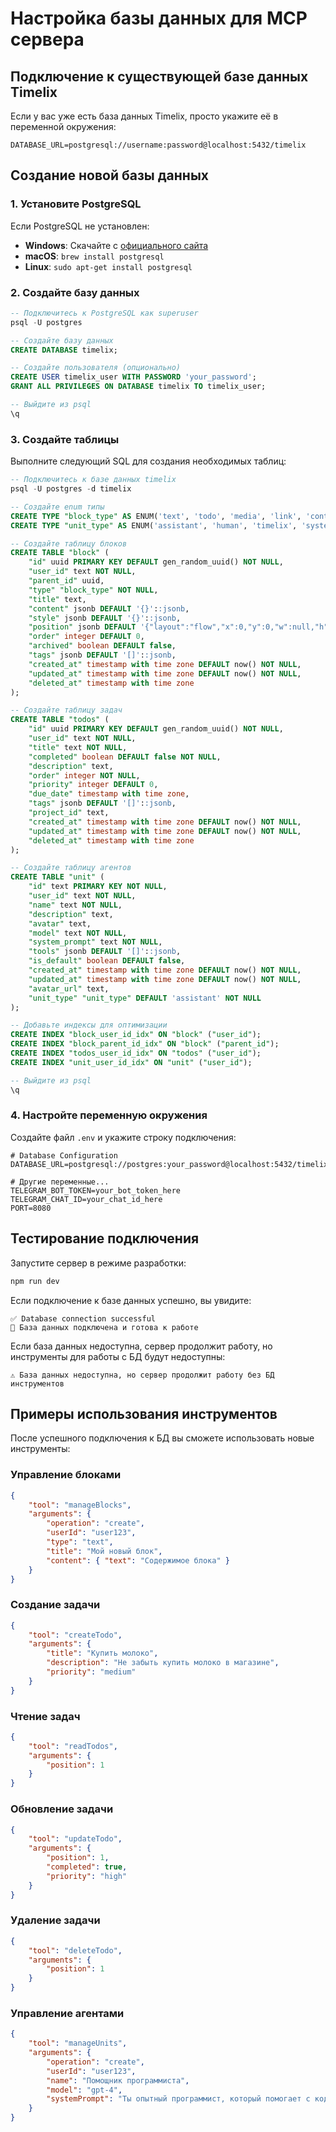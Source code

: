 # Настройка базы данных для MCP сервера

## Подключение к существующей базе данных Timelix

Если у вас уже есть база данных Timelix, просто укажите её в переменной окружения:

```env
DATABASE_URL=postgresql://username:password@localhost:5432/timelix
```

## Создание новой базы данных

### 1. Установите PostgreSQL

Если PostgreSQL не установлен:

-   **Windows**: Скачайте с [официального сайта](https://www.postgresql.org/download/windows/)
-   **macOS**: `brew install postgresql`
-   **Linux**: `sudo apt-get install postgresql`

### 2. Создайте базу данных

```sql
-- Подключитесь к PostgreSQL как superuser
psql -U postgres

-- Создайте базу данных
CREATE DATABASE timelix;

-- Создайте пользователя (опционально)
CREATE USER timelix_user WITH PASSWORD 'your_password';
GRANT ALL PRIVILEGES ON DATABASE timelix TO timelix_user;

-- Выйдите из psql
\q
```

### 3. Создайте таблицы

Выполните следующий SQL для создания необходимых таблиц:

```sql
-- Подключитесь к базе данных timelix
psql -U postgres -d timelix

-- Создайте enum типы
CREATE TYPE "block_type" AS ENUM('text', 'todo', 'media', 'link', 'container', 'unit_ref', 'calendar', 'database');
CREATE TYPE "unit_type" AS ENUM('assistant', 'human', 'timelix', 'system');

-- Создайте таблицу блоков
CREATE TABLE "block" (
    "id" uuid PRIMARY KEY DEFAULT gen_random_uuid() NOT NULL,
    "user_id" text NOT NULL,
    "parent_id" uuid,
    "type" "block_type" NOT NULL,
    "title" text,
    "content" jsonb DEFAULT '{}'::jsonb,
    "style" jsonb DEFAULT '{}'::jsonb,
    "position" jsonb DEFAULT '{"layout":"flow","x":0,"y":0,"w":null,"h":null}'::jsonb,
    "order" integer DEFAULT 0,
    "archived" boolean DEFAULT false,
    "tags" jsonb DEFAULT '[]'::jsonb,
    "created_at" timestamp with time zone DEFAULT now() NOT NULL,
    "updated_at" timestamp with time zone DEFAULT now() NOT NULL,
    "deleted_at" timestamp with time zone
);

-- Создайте таблицу задач
CREATE TABLE "todos" (
    "id" uuid PRIMARY KEY DEFAULT gen_random_uuid() NOT NULL,
    "user_id" text NOT NULL,
    "title" text NOT NULL,
    "completed" boolean DEFAULT false NOT NULL,
    "description" text,
    "order" integer NOT NULL,
    "priority" integer DEFAULT 0,
    "due_date" timestamp with time zone,
    "tags" jsonb DEFAULT '[]'::jsonb,
    "project_id" text,
    "created_at" timestamp with time zone DEFAULT now() NOT NULL,
    "updated_at" timestamp with time zone DEFAULT now() NOT NULL,
    "deleted_at" timestamp with time zone
);

-- Создайте таблицу агентов
CREATE TABLE "unit" (
    "id" text PRIMARY KEY NOT NULL,
    "user_id" text NOT NULL,
    "name" text NOT NULL,
    "description" text,
    "avatar" text,
    "model" text NOT NULL,
    "system_prompt" text NOT NULL,
    "tools" jsonb DEFAULT '[]'::jsonb,
    "is_default" boolean DEFAULT false,
    "created_at" timestamp with time zone DEFAULT now() NOT NULL,
    "updated_at" timestamp with time zone DEFAULT now() NOT NULL,
    "avatar_url" text,
    "unit_type" "unit_type" DEFAULT 'assistant' NOT NULL
);

-- Добавьте индексы для оптимизации
CREATE INDEX "block_user_id_idx" ON "block" ("user_id");
CREATE INDEX "block_parent_id_idx" ON "block" ("parent_id");
CREATE INDEX "todos_user_id_idx" ON "todos" ("user_id");
CREATE INDEX "unit_user_id_idx" ON "unit" ("user_id");

-- Выйдите из psql
\q
```

### 4. Настройте переменную окружения

Создайте файл `.env` и укажите строку подключения:

```env
# Database Configuration
DATABASE_URL=postgresql://postgres:your_password@localhost:5432/timelix

# Другие переменные...
TELEGRAM_BOT_TOKEN=your_bot_token_here
TELEGRAM_CHAT_ID=your_chat_id_here
PORT=8080
```

## Тестирование подключения

Запустите сервер в режиме разработки:

```bash
npm run dev
```

Если подключение к базе данных успешно, вы увидите:

```
✅ Database connection successful
💾 База данных подключена и готова к работе
```

Если база данных недоступна, сервер продолжит работу, но инструменты для работы с БД будут недоступны:

```
⚠️ База данных недоступна, но сервер продолжит работу без БД инструментов
```

## Примеры использования инструментов

После успешного подключения к БД вы сможете использовать новые инструменты:

### Управление блоками

```json
{
    "tool": "manageBlocks",
    "arguments": {
        "operation": "create",
        "userId": "user123",
        "type": "text",
        "title": "Мой новый блок",
        "content": { "text": "Содержимое блока" }
    }
}
```

### Создание задачи

```json
{
    "tool": "createTodo",
    "arguments": {
        "title": "Купить молоко",
        "description": "Не забыть купить молоко в магазине",
        "priority": "medium"
    }
}
```

### Чтение задач

```json
{
    "tool": "readTodos",
    "arguments": {
        "position": 1
    }
}
```

### Обновление задачи

```json
{
    "tool": "updateTodo",
    "arguments": {
        "position": 1,
        "completed": true,
        "priority": "high"
    }
}
```

### Удаление задачи

```json
{
    "tool": "deleteTodo",
    "arguments": {
        "position": 1
    }
}
```

### Управление агентами

```json
{
    "tool": "manageUnits",
    "arguments": {
        "operation": "create",
        "userId": "user123",
        "name": "Помощник программиста",
        "model": "gpt-4",
        "systemPrompt": "Ты опытный программист, который помогает с кодом"
    }
}
```
